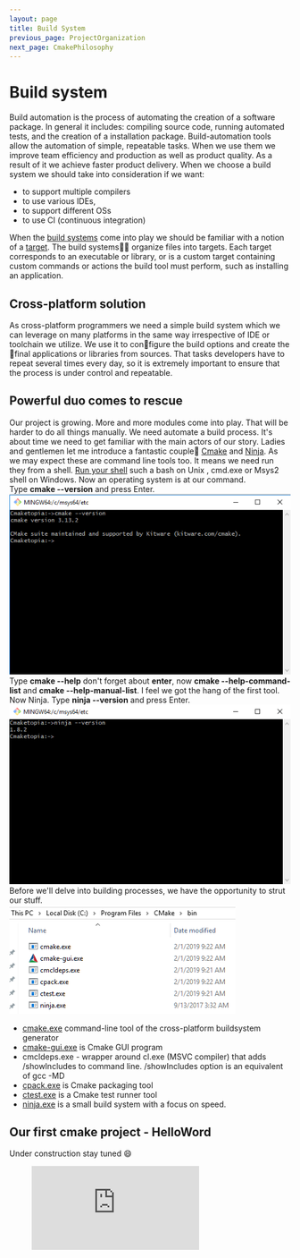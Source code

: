```yaml
---
layout: page
title: Build System
previous_page: ProjectOrganization
next_page: CmakePhilosophy
---
```


# Build system

Build automation is the process of automating the creation of a software package. In general it includes: compiling source code, running automated tests, and the creation of a installation package. Build-automation tools allow the automation of simple, repeatable tasks. When we use them we improve team efficiency and production as well as product quality. As a result of it we achieve faster product delivery. When we choose a build system we should take into consideration if we want:

- to support multiple compilers
- to use various IDEs,
- to support different OSs
- to use CI (continuous integration)  

 When the [build systems](https://en.wikipedia.org/wiki/List_of_build_automation_software) come into play we should be familiar with a notion of a [target](https://cmake.org/cmake/help/v3.13/manual/cmake-buildsystem.7.html). The build systems:construction_worker::construction_worker: organize files into targets. Each target corresponds to an executable or library, or is a custom target containing custom commands or actions the build tool must perform, such as installing an application.

## Cross-platform solution

As cross-platform programmers we need a simple build system which we can leverage on many platforms in the same way irrespective of IDE or toolchain we utilize. We use it to configure the build options and create the final applications or libraries from sources. That tasks developers have to repeat several times every day, so it is extremely important to ensure that the process is under control and repeatable.

## Powerful duo comes to rescue

Our project is growing. More and more modules come into play. That will be harder to do all things manually. We need automate a build process. It's about time we need to get familiar with the main actors of our story. Ladies and gentlemen let me introduce a fantastic couple:couple: [Cmake](https://cmake.org/) and [Ninja](https://ninja-build.org/). As we may expect these are command line tools too. It means we need run they from a shell. [Run your shell](https://en.wikipedia.org/wiki/Shell_\(computing\)) such a bash on Unix , cmd.exe or Msys2 shell on Windows. Now an operating system is at our command.  
Type **cmake \-\-version** and press Enter.
![Cmake](../assets/cmake.png)  
Type **cmake \-\-help** don't forget about **enter**, now  **cmake \-\-help-command-list** and **cmake \-\-help-manual-list**. I feel we got the hang of the first tool.  
Now Ninja. Type **ninja \-\-version** and press Enter.  
![Ninja](../assets/ninja.png)  
Before we'll delve into building processes, we have the opportunity to strut our stuff.  
![Cmake stuff](../assets/cmakestuff.png)

- [cmake.exe](https://cmake.org/cmake/help/v3.14/manual/cmake.1.html) command-line tool of the cross-platform buildsystem generator
- [cmake-gui.exe](https://cmake.org/cmake/help/v3.14/manual/cmake-gui.1.html#manual:cmake-gui(1)) is Cmake GUI program
- cmcldeps.exe - wrapper around cl.exe (MSVC compiler) that adds /showIncludes to command line. /showIncludes option is an equivalent of gcc -MD
- [cpack.exe](https://gitlab.kitware.com/cmake/community/wikis/doc/cpack/Packaging-With-CPack) is Cmake packaging tool
- [ctest.exe](https://cmake.org/cmake/help/v3.14/manual/ctest.1.html) is a Cmake test runner tool
- [ninja.exe](https://ninja-build.org/) is a small build system with a focus on speed.

## Our first cmake project - HelloWord

Under construction stay tuned :smile:  
<!-- blank line -->
<figure class="video_container">
  <iframe src="https://www.youtube.com/embed/5A4k0q0KY1o" frameborder="0" allowfullscreen="true"> </iframe>
</figure>
<!-- blank line -->
